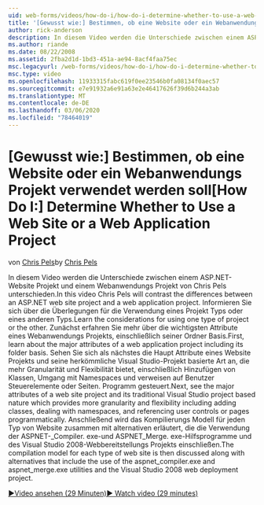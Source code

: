 ```yaml
---
uid: web-forms/videos/how-do-i/how-do-i-determine-whether-to-use-a-web-site-or-a-web-application-project
title: '[Gewusst wie:] Bestimmen, ob eine Website oder ein Webanwendungs Projekt verwendet werden soll | Microsoft-Dokumentation'
author: rick-anderson
description: In diesem Video werden die Unterschiede zwischen einem ASP.NET-Website Projekt und einem Webanwendungs Projekt von Chris Pels unterschieden. Informationen zu den Überlegungen für die Verwendung von...
ms.author: riande
ms.date: 08/22/2008
ms.assetid: 2fba2d1d-1bd3-451a-ae94-8acf4faa75ec
msc.legacyurl: /web-forms/videos/how-do-i/how-do-i-determine-whether-to-use-a-web-site-or-a-web-application-project
msc.type: video
ms.openlocfilehash: 11933315fabc619f0ee23546b0fa08134f0aec57
ms.sourcegitcommit: e7e91932a6e91a63e2e46417626f39d6b244a3ab
ms.translationtype: MT
ms.contentlocale: de-DE
ms.lasthandoff: 03/06/2020
ms.locfileid: "78464019"
---
```

# <a name="how-do-i-determine-whether-to-use-a-web-site-or-a-web-application-project"></a><span data-ttu-id="cd4a7-104">[Gewusst wie:] Bestimmen, ob eine Website oder ein Webanwendungs Projekt verwendet werden soll</span><span class="sxs-lookup"><span data-stu-id="cd4a7-104">[How Do I:] Determine Whether to Use a Web Site or a Web Application Project</span></span>

<span data-ttu-id="cd4a7-105">von [Chris Pels](https://twitter.com/chrispels)</span><span class="sxs-lookup"><span data-stu-id="cd4a7-105">by [Chris Pels](https://twitter.com/chrispels)</span></span>

<span data-ttu-id="cd4a7-106">In diesem Video werden die Unterschiede zwischen einem ASP.NET-Website Projekt und einem Webanwendungs Projekt von Chris Pels unterschieden.</span><span class="sxs-lookup"><span data-stu-id="cd4a7-106">In this video Chris Pels will contrast the differences between an ASP.NET web site project and a web application project.</span></span> <span data-ttu-id="cd4a7-107">Informieren Sie sich über die Überlegungen für die Verwendung eines Projekt Typs oder eines anderen Typs.</span><span class="sxs-lookup"><span data-stu-id="cd4a7-107">Learn the considerations for using one type of project or the other.</span></span> <span data-ttu-id="cd4a7-108">Zunächst erfahren Sie mehr über die wichtigsten Attribute eines Webanwendungs Projekts, einschließlich seiner Ordner Basis.</span><span class="sxs-lookup"><span data-stu-id="cd4a7-108">First, learn about the major attributes of a web application project including its folder basis.</span></span> <span data-ttu-id="cd4a7-109">Sehen Sie sich als nächstes die Haupt Attribute eines Website Projekts und seine herkömmliche Visual Studio-Projekt basierte Art an, die mehr Granularität und Flexibilität bietet, einschließlich Hinzufügen von Klassen, Umgang mit Namespaces und verweisen auf Benutzer Steuerelemente oder Seiten. Programm gesteuert.</span><span class="sxs-lookup"><span data-stu-id="cd4a7-109">Next, see the major attributes of a web site project and its traditional Visual Studio project based nature which provides more granularity and flexibility including adding classes, dealing with namespaces, and referencing user controls or pages programmatically.</span></span> <span data-ttu-id="cd4a7-110">Anschließend wird das Kompilierungs Modell für jeden Typ von Website zusammen mit alternativen erläutert, die die Verwendung der ASPNET-\_Compiler. exe-und ASPNET\_Merge. exe-Hilfsprogramme und des Visual Studio 2008-Webbereitstellungs Projekts einschließen.</span><span class="sxs-lookup"><span data-stu-id="cd4a7-110">The compilation model for each type of web site is then discussed along with alternatives that include the use of the aspnet\_compiler.exe and aspnet\_merge.exe utilities and the Visual Studio 2008 web deployment project.</span></span>

[<span data-ttu-id="cd4a7-111">&#9654;Video ansehen (29 Minuten)</span><span class="sxs-lookup"><span data-stu-id="cd4a7-111">&#9654; Watch video (29 minutes)</span></span>](https://channel9.msdn.com/Blogs/ASP-NET-Site-Videos/how-do-i-determine-whether-to-use-a-web-site-or-a-web-application-project)

